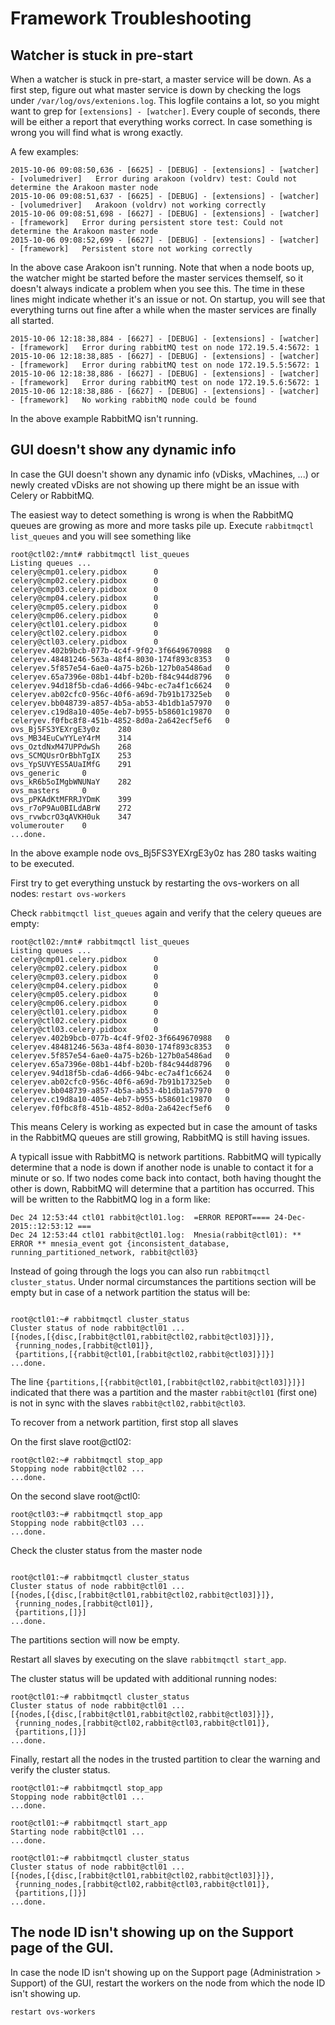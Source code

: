 # Framework Troubleshooting

## Watcher is stuck in pre-start
When a watcher is stuck in pre-start, a master service will be down. As a first step, figure out what master service is down by checking the logs under `/var/log/ovs/extenions.log`. This logfile contains a lot, so you might want to grep for `[extensions] - [watcher]`. Every couple of seconds, there will be either a report that everything works correct. In case something is wrong you will find what is wrong exactly.

A few examples:

```
2015-10-06 09:08:50,636 - [6625] - [DEBUG] - [extensions] - [watcher] - [volumedriver]   Error during arakoon (voldrv) test: Could not determine the Arakoon master node
2015-10-06 09:08:51,637 - [6625] - [DEBUG] - [extensions] - [watcher] - [volumedriver]   Arakoon (voldrv) not working correctly
2015-10-06 09:08:51,698 - [6627] - [DEBUG] - [extensions] - [watcher] - [framework]   Error during persistent store test: Could not determine the Arakoon master node
2015-10-06 09:08:52,699 - [6627] - [DEBUG] - [extensions] - [watcher] - [framework]   Persistent store not working correctly
```

In the above case Arakoon isn't running. Note that when a node boots up, the watcher might be started before the master services themself, so it doesn't always indicate a problem when you see this. The time in these lines might indicate whether it's an issue or not. On startup, you will see that everything turns out fine after a while when the master services are finally all started.

```
2015-10-06 12:18:38,884 - [6627] - [DEBUG] - [extensions] - [watcher] - [framework]   Error during rabbitMQ test on node 172.19.5.4:5672: 1
2015-10-06 12:18:38,885 - [6627] - [DEBUG] - [extensions] - [watcher] - [framework]   Error during rabbitMQ test on node 172.19.5.5:5672: 1
2015-10-06 12:18:38,886 - [6627] - [DEBUG] - [extensions] - [watcher] - [framework]   Error during rabbitMQ test on node 172.19.5.6:5672: 1
2015-10-06 12:18:38,886 - [6627] - [DEBUG] - [extensions] - [watcher] - [framework]   No working rabbitMQ node could be found
```

In the above example RabbitMQ isn't running.

## GUI doesn't show any dynamic info
In case the GUI doesn't shown any dynamic info (vDisks, vMachines, ...) or newly created vDisks are not showing up there might be an issue with Celery or RabbitMQ.

The easiest way to detect something is wrong is when the RabbitMQ queues are growing as more and more tasks pile up.
Execute `rabbitmqctl list_queues` and you will see something like

```
root@ctl02:/mnt# rabbitmqctl list_queues
Listing queues ...
celery@cmp01.celery.pidbox      0
celery@cmp02.celery.pidbox      0
celery@cmp03.celery.pidbox      0
celery@cmp04.celery.pidbox      0
celery@cmp05.celery.pidbox      0
celery@cmp06.celery.pidbox      0
celery@ctl01.celery.pidbox      0
celery@ctl02.celery.pidbox      0
celery@ctl03.celery.pidbox      0
celeryev.402b9bcb-077b-4c4f-9f02-3f6649670988   0
celeryev.48481246-563a-48f4-8030-174f893c8353   0
celeryev.5f857e54-6ae0-4a75-b26b-127b0a5486ad   0
celeryev.65a7396e-08b1-44bf-b20b-f84c944d8796   0
celeryev.94d18f5b-cda6-4d66-94bc-ec7a4f1c6624   0
celeryev.ab02cfc0-956c-40f6-a69d-7b91b17325eb   0
celeryev.bb048739-a857-4b5a-ab53-4b1db1a57970   0
celeryev.c19d8a10-405e-4eb7-b955-b58601c19870   0
celeryev.f0fbc8f8-451b-4852-8d0a-2a642ecf5ef6   0
ovs_Bj5FS3YEXrgE3y0z    280
ovs_MB34EuCwYYLeY4rM    314
ovs_OztdNxM47UPPdwSh    268
ovs_SCMQUsrOrBbhTgIX    253
ovs_YpSUVYES5AUaIMfG    291
ovs_generic     0
ovs_kR6b5oIMgbWNUNaY    282
ovs_masters     0
ovs_pPKAdKtMFRRJYDmK    399
ovs_r7oP9Au0BILdABrW    272
ovs_rvwbcrO3qAVKH0uk    347
volumerouter    0
...done.
```

In the above example node ovs_Bj5FS3YEXrgE3y0z has 280 tasks waiting to be executed.

First try to get everything unstuck by restarting the ovs-workers on all nodes:
`restart ovs-workers`

Check `rabbitmqctl list_queues` again and verify that the celery queues are empty:

```
root@ctl02:/mnt# rabbitmqctl list_queues
Listing queues ...
celery@cmp01.celery.pidbox      0
celery@cmp02.celery.pidbox      0
celery@cmp03.celery.pidbox      0
celery@cmp04.celery.pidbox      0
celery@cmp05.celery.pidbox      0
celery@cmp06.celery.pidbox      0
celery@ctl01.celery.pidbox      0
celery@ctl02.celery.pidbox      0
celery@ctl03.celery.pidbox      0
celeryev.402b9bcb-077b-4c4f-9f02-3f6649670988   0
celeryev.48481246-563a-48f4-8030-174f893c8353   0
celeryev.5f857e54-6ae0-4a75-b26b-127b0a5486ad   0
celeryev.65a7396e-08b1-44bf-b20b-f84c944d8796   0
celeryev.94d18f5b-cda6-4d66-94bc-ec7a4f1c6624   0
celeryev.ab02cfc0-956c-40f6-a69d-7b91b17325eb   0
celeryev.bb048739-a857-4b5a-ab53-4b1db1a57970   0
celeryev.c19d8a10-405e-4eb7-b955-b58601c19870   0
celeryev.f0fbc8f8-451b-4852-8d0a-2a642ecf5ef6   0
```

This means Celery is working as expected but in case the amount of tasks in the RabbitMQ queues are still growing, RabbitMQ is still having issues.

A typicall issue with RabbitMQ is network partitions. RabbitMQ will typically determine that a node is down if another node is unable to contact it for a minute or so. If two nodes come back into contact, both having thought the other is down, RabbitMQ will determine that a partition has occurred. This will be written to the RabbitMQ log in a form like:

```
Dec 24 12:53:44 ctl01 rabbit@ctl01.log:  =ERROR REPORT==== 24-Dec-2015::12:53:12 ===
Dec 24 12:53:44 ctl01 rabbit@ctl01.log:  Mnesia(rabbit@ctl01): ** ERROR ** mnesia_event got {inconsistent_database, running_partitioned_network, rabbit@ctl03}
```

Instead of going through the logs you can also run  `rabbitmqctl cluster_status`. Under normal circumstances the partitions section will be empty but in case of a network partition the status will be:
```

root@ctl01:~# rabbitmqctl cluster_status
Cluster status of node rabbit@ctl01 ...
[{nodes,[{disc,[rabbit@ctl01,rabbit@ctl02,rabbit@ctl03]}]},
 {running_nodes,[rabbit@ctl01]},
 {partitions,[{rabbit@ctl01,[rabbit@ctl02,rabbit@ctl03]}]}]
...done.
```

The line `{partitions,[{rabbit@ctl01,[rabbit@ctl02,rabbit@ctl03]}]}]` indicated that there was a partition and the master `rabbit@ctl01` (first one) is not in sync with the slaves `rabbit@ctl02,rabbit@ctl03`.

To recover from a network partition, first stop all slaves

On the first slave root@ctl02:
```
root@ctl02:~# rabbitmqctl stop_app
Stopping node rabbit@ctl02 ...
...done.
```
On the second slave root@ctl0:
```
root@ctl03:~# rabbitmqctl stop_app
Stopping node rabbit@ctl03 ...
...done.
```

Check the cluster status from the master node
```

root@ctl01:~# rabbitmqctl cluster_status
Cluster status of node rabbit@ctl01 ...
[{nodes,[{disc,[rabbit@ctl01,rabbit@ctl02,rabbit@ctl03]}]},
 {running_nodes,[rabbit@ctl01]},
 {partitions,[]}]
...done.
```
The partitions section will now be empty.

Restart all slaves by executing on the slave `rabbitmqctl start_app`.

The cluster status will be updated with additional running nodes:

```
root@ctl01:~# rabbitmqctl cluster_status
Cluster status of node rabbit@ctl01 ...
[{nodes,[{disc,[rabbit@ctl01,rabbit@ctl02,rabbit@ctl03]}]},
 {running_nodes,[rabbit@ctl02,rabbit@ctl03,rabbit@ctl01]},
 {partitions,[]}]
...done.
```

Finally, restart all the nodes in the trusted partition to clear the warning and verify the cluster status.
```
root@ctl01:~# rabbitmqctl stop_app
Stopping node rabbit@ctl01 ...
...done.

root@ctl01:~# rabbitmqctl start_app
Starting node rabbit@ctl01 ...
...done.

root@ctl01:~# rabbitmqctl cluster_status
Cluster status of node rabbit@ctl01 ...
[{nodes,[{disc,[rabbit@ctl01,rabbit@ctl02,rabbit@ctl03]}]},
 {running_nodes,[rabbit@ctl02,rabbit@ctl03,rabbit@ctl01]},
 {partitions,[]}]
...done.
```

## The node ID isn't showing up on the Support page of the GUI.
In case the node ID isn't showing up on the Support page (Administration > Support) of the GUI, restart the workers on the node from which the node ID isn't showing up.
```
restart ovs-workers
```